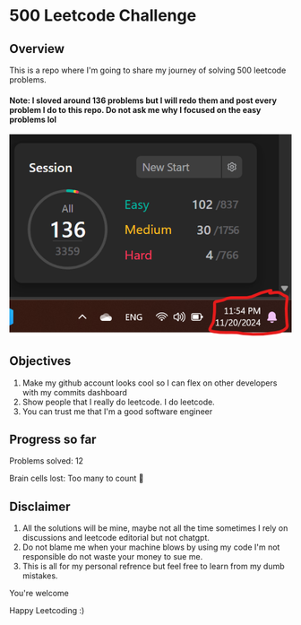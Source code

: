 # 500 Leetcode Challenge
## Overview
This is a repo where I'm going to share my journey of solving 500 leetcode problems. 
#### Note: I sloved around 136 problems but I will redo them and post every problem I do to this repo. Do not ask me why I focused on the easy problems lol
![alt text](pictures/image.png)


## Objectives
1) Make my github account looks cool so I can flex on other developers with my commits dashboard
2) Show people that I really do leetcode. I do leetcode. 
3) You can trust me that I'm a good software engineer

## Progress so far
Problems solved: 12

Brain cells lost: Too many to count 🧠


## Disclaimer
1) All the solutions will be mine, maybe not all the time sometimes I rely on discussions and leetcode editorial but not chatgpt.
2) Do not blame me when your machine blows by using my code I'm not responsible do not waste your money to sue me.
3) This is all for my personal refrence but feel free to learn from my dumb mistakes.


You're welcome 

Happy Leetcoding :)
